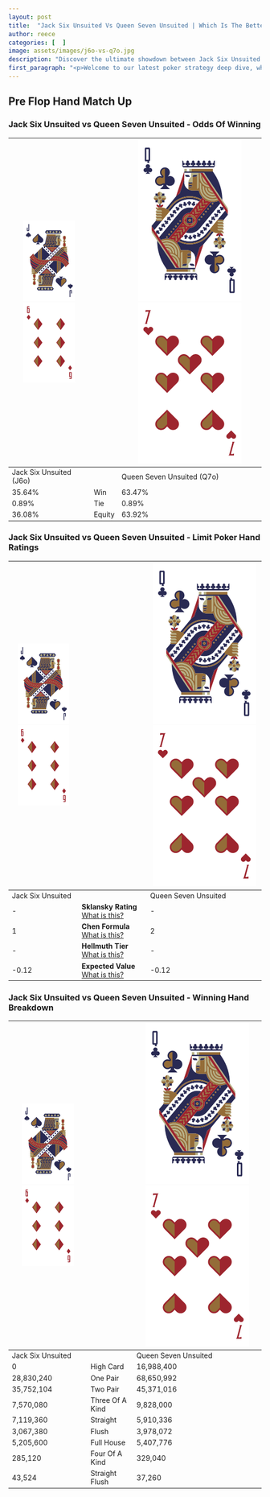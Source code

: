 ```yaml
---
layout: post
title:  "Jack Six Unsuited Vs Queen Seven Unsuited | Which Is The Better Hand In Poker? A Complete Guide"
author: reece
categories: [  ]
image: assets/images/j6o-vs-q7o.jpg
description: "Discover the ultimate showdown between Jack Six Unsuited and Queen Seven Unsuited in poker! Uncover the odds, strategies, and scenarios where one hand triumphs over the other. Get ready to up your poker game with this thrilling analysis."
first_paragraph: "<p>Welcome to our latest poker strategy deep dive, where we're pitting two distinct hands against each other in a high-stakes showdown: Jack Six Unsuited vs Queen Seven Unsuited.</p><p>In the dynamic world of poker, every decision counts, and knowing which hand holds the upper hand is key to your success at the table.</p><p>In this article, we'll dissect these two hands, explore the scenarios where one dominates the other, and equip you with the knowledge to make strategic choices that can tip the odds in your favor.</p><p>Get ready to unravel the intriguing dynamics of these poker hands and elevate your game to new heights.</p>"
---
```




[comment]: # (sp0)

## Pre Flop Hand Match Up

<div class="table hand-ratings" markdown="1"> 



### Jack Six Unsuited vs Queen Seven Unsuited - Odds Of Winning


    
| ![image info](assets/images/hand1/J.png) ![image info](assets/images/hand1/6o.png) |  | ![image info](assets/images/hand2/Q.png) ![image info](assets/images/hand2/7o.png) |
| -------- | -------- | -------- |
| Jack Six Unsuited (J6o) |  | Queen Seven Unsuited (Q7o) |
| 35.64% | Win | 63.47% |
| 0.89% | Tie | 0.89% |
| 36.08% | Equity | 63.92% |




[comment]: # (sp1)



### Jack Six Unsuited vs Queen Seven Unsuited - Limit Poker Hand Ratings


    
| ![image info](assets/images/hand1/J.png) ![image info](assets/images/hand1/6o.png) |  | ![image info](assets/images/hand2/Q.png) ![image info](assets/images/hand2/7o.png) |
| -------- | -------- | -------- |
| Jack Six Unsuited |  | Queen Seven Unsuited |
| - | **Sklansky Rating** [What is this?](/sklansky-rating-explained) | - |
| 1 | **Chen Formula** [What is this?](/chen-formula-explained) | 2 |
| - | **Hellmuth Tier** [What is this?](/Hellmuth-tier-explained) | - |
| -0.12 | **Expected Value** [What is this?](/expected-value-explained) | -0.12 |




[comment]: # (sp2)



### Jack Six Unsuited vs Queen Seven Unsuited - Winning Hand Breakdown


    
| ![image info](assets/images/hand1/J.png) ![image info](assets/images/hand1/6o.png) |  | ![image info](assets/images/hand2/Q.png) ![image info](assets/images/hand2/7o.png) |
| -------- | -------- | -------- |
| Jack Six Unsuited |  | Queen Seven Unsuited |
| 0 | High Card | 16,988,400 |
| 28,830,240 | One Pair | 68,650,992 |
| 35,752,104 | Two Pair | 45,371,016 |
| 7,570,080 | Three Of A Kind | 9,828,000 |
| 7,119,360 | Straight | 5,910,336 |
| 3,067,380 | Flush | 3,978,072 |
| 5,205,600 | Full House | 5,407,776 |
| 285,120 | Four Of A Kind | 329,040 |
| 43,524 | Straight Flush | 37,260 |




[comment]: # (sp3)



</div>

[comment]: # (sp4)



[comment]: # (sp5)

